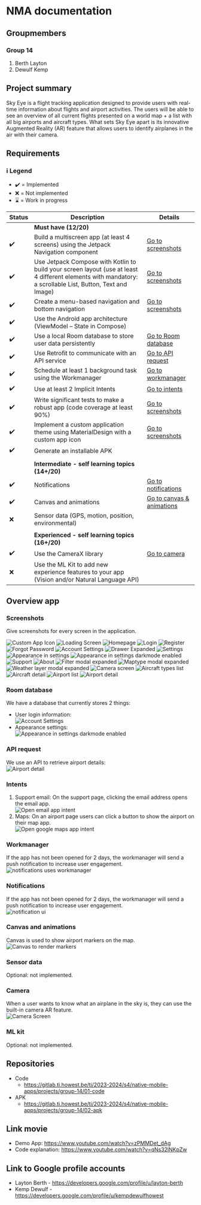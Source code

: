 # <Projectname> NMA documentation

## Groupmembers
### Group 14
1. Berth Layton
2. Dewulf Kemp

## Project summary
Sky Eye is a flight tracking application designed to provide users with real-time
information about flights and airport activities. The users will be able to see an overview
of all current flights presented on a world map + a list with all big airports and aircraft types. What sets Sky Eye apart is its innovative
Augmented Reality (AR) feature that allows users to identify airplanes in the air with their
camera.

## Requirements
### ℹ️ Legend
- :heavy_check_mark: = Implemented
- :x: = Not implemented
- :hourglass: = Work in progress


|Status|Description|Details|
|---|---|---|
||**Must have (12/20)**||
|:heavy_check_mark:| Build a multiscreen app (at least 4 screens) using the Jetpack Navigation component | [Go to screenshots](#screenshots)
|:heavy_check_mark:| Use Jetpack Compose with Kotlin to build your screen layout (use at least 4 different elements with mandatory: a scrollable List, Button, Text and Image) | [Go to screenshots](#screenshots)
|:heavy_check_mark:| Create a menu-based navigation and bottom navigation | [Go to screenshots](#screenshots)
|:heavy_check_mark:| Use the Android app architecture (ViewModel – State in Compose)
|:heavy_check_mark:| Use a local Room database to store user data persistently | [Go to Room database](#room-database)
|:heavy_check_mark:| Use Retrofit to communicate with an API service | [Go to API request](#api-request)
|:heavy_check_mark:| Schedule at least 1 background task using the Workmanager | [Go to workmanager](#workmanager)
|:heavy_check_mark:| Use at least 2 Implicit Intents | [Go to intents](#intents)
|:heavy_check_mark:| Write significant tests to make a robust app (code coverage at least 90%) | [Go to screenshots](#screenshots)
|:heavy_check_mark:| Implement a custom application theme using MaterialDesign with a custom app icon | [Go to screenshots](#screenshots)
|:heavy_check_mark:| Generate an installable APK
||
|| **Intermediate - self learning topics (14+/20)**
|:heavy_check_mark:| Notifications | [Go to notifications](#notifications)
|:heavy_check_mark:| Canvas and animations | [Go to canvas & animations](#canvas-and-animations)
|:x:| Sensor data (GPS, motion, position, environmental)
|||
||**Experienced - self learning topics (16+/20)**
|:heavy_check_mark:| Use the CameraX library | [Go to camera](#camera)
|:x:| Use the ML Kit to add new experience features to your app (Vision and/or Natural Language API)

## Overview app
### Screenshots
Give screenshots for every screen in the application.

![Custom App Icon](ReadmeImages/custom-app-icon.png)
![Loading Screen](ReadmeImages/loading-screen.png)
![Homepage](ReadmeImages/homepage.png)
![Login](ReadmeImages/loginscreen.png)
![Register](ReadmeImages/registerscreen.png)
![Forgot Password](ReadmeImages/forgotpasswordscreen.png)
![Account Settings](ReadmeImages/accountsettingsscreen.png)
![Drawer Expanded](ReadmeImages/drawerexpandedscreen.png)
![Settings](ReadmeImages/settingsscreen.png)
![Appearance in settings](ReadmeImages/appearancesettingsscreen.png)
![Appearance in settings darkmode enabled](ReadmeImages/appearancesettingsscreendarkmode.png)
![Support](ReadmeImages/supportscreen.png)
![About](ReadmeImages/aboutscreen.png)
![Filter modal expanded](ReadmeImages/filtermodalexpandedscreen.png)
![Maptype modal expanded](ReadmeImages/maptypemodalexpandedscreen.png)
![Weather layer modal expanded](ReadmeImages/weatherlayermodalexpandedscreen.png)
![Camera screen](ReadmeImages/camerascreen.png)
![Aircraft types list](ReadmeImages/aircrafttypelistscreen.png)
![Aircraft detail](ReadmeImages/aircraftdetailscreen.png)
![Airport list](ReadmeImages/airportlistscreen.png)
![Airport detail](ReadmeImages/airportdetailscreen.png)

### Room database
We have a database that currently stores 2 things:
- User login information:\
![Account Settings](ReadmeImages/accountsettingsscreen.png)
- Appearance settings:\
![Appearance in settings darkmode enabled](ReadmeImages/appearancesettingsscreendarkmode.png)

### API request
We use an API to retrieve airport details: \
![Airport detail](ReadmeImages/airportdetailscreen.png)

### Intents
1. Support email: On the support page, clicking the email address opens the email app.\
![Open email app intent](ReadmeImages/intent-gmail.png)
2. Maps: On an airport page users can click a button to show the airport on their map app.\
![Open google maps app intent](ReadmeImages/intent-googlemaps.png)

### Workmanager
If the app has not been opened for 2 days, the workmanager will send a push notification to increase user engagement.
![notifications uses workmanager](ReadmeImages/notification.png)

### Notifications
If the app has not been opened for 2 days, the workmanager will send a push notification to increase user engagement.\
![notification ui](ReadmeImages/notification.png)

### Canvas and animations
Canvas is used to show airport markers on the map.\
![Canvas to render markers](ReadmeImages/canvas-markers.png)

### Sensor data
Optional: not implemented.

### Camera
When a user wants to know what an airplane in the sky is, they can use the built-in camera AR feature.\
![Camera Screen](ReadmeImages/camerascreen.png)

### ML kit
Optional: not implemented.

## Repositories
- Code
  - https://gitlab.ti.howest.be/ti/2023-2024/s4/native-mobile-apps/projects/group-14/01-code
- APK
  - https://gitlab.ti.howest.be/ti/2023-2024/s4/native-mobile-apps/projects/group-14/02-apk

## Link movie
- Demo App: https://www.youtube.com/watch?v=zPMMDet_dAg
- Code explanation: https://www.youtube.com/watch?v=qNs32lNKpZw

## Link to Google profile accounts
- Layton Berth - https://developers.google.com/profile/u/layton-berth
- Kemp Dewulf - https://developers.google.com/profile/u/kempdewulfhowest

